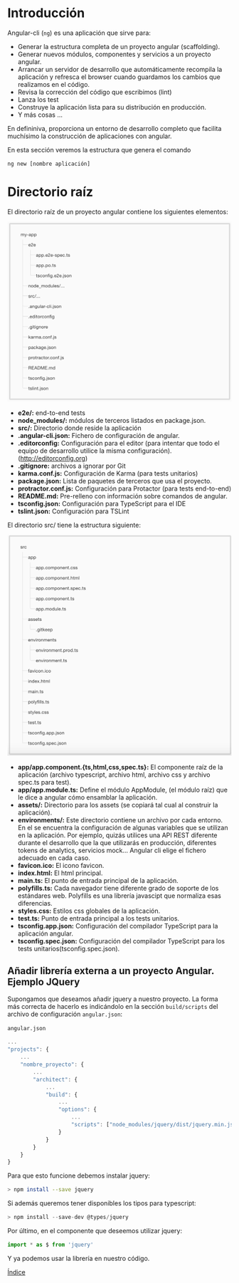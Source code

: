 # Introducción

Angular-cli (`ng`) es una aplicación que sirve para:

- Generar la estructura completa de un proyecto angular (scaffolding).
- Generar nuevos módulos, componentes y servicios a un proyecto angular.
- Arrancar un servidor de desarrollo que automáticamente recompila la aplicación y refresca el browser cuando guardamos los cambios que realizamos en el código.
- Revisa la corrección del código que escribimos (lint)
- Lanza los test
- Construye la aplicación lista para su distribución en producción.
- Y más cosas ...

En defininiva, proporciona un entorno de desarrollo completo que facilita muchísimo la construcción de aplicaciones con angular.

En esta sección veremos la estructura que genera el comando 

    ng new [nombre aplicación]


# Directorio raíz

El directorio raíz de un proyecto angular contiene los siguientes elementos:

![Imagen de la estructura de un proyecto](img/estructura.png "Estructura de un proyecto angular")

* **e2e/:** end-to-end tests
* **node_modules/:** módulos de terceros listados en package.json.
* **src/:** Directorio donde reside la aplicación
* **.angular-cli.json:** Fichero de configuración de angular.
* **.editorconfig:** Configuración para el editor (para intentar que todo el equipo de desarrollo utilice la misma configuración). (http://editorconfig.org)
* **.gitignore:** archivos a ignorar por Git
* **karma.conf.js:** Configuración de Karma (para tests unitarios)
* **package.json:** Lista de paquetes de terceros que usa el proyecto.
* **protractor.conf.js:** Configuración para Protactor (para tests end-to-end)
* **README.md:** Pre-relleno con información sobre comandos de angular.
* **tsconfig.json:** Configuración para TypeScript para el IDE
* **tslint.json:** Configuración para TSLint

El directorio src/ tiene la estructura siguiente:

![Imagen de la estructura del directorio src](img/estructura-src.png "Estructura del directorio src")

* **app/app.component.{ts,html,css,spec.ts}:** El componente raíz de la aplicación (archivo typescript, archivo html, archivo css y archivo spec.ts para test).
* **app/app.module.ts:** Define el módulo AppModule, (el módulo raíz) que le dice a angular cómo ensamblar la aplicación.
* **assets/:** Directorio para los assets (se copiará tal cual al construir la aplicación).
* **environments/:** Este directorio contiene un archivo por cada entorno. En el se encuentra la configuración de algunas variables que se utilizan en la aplicación. Por ejemplo, quizás utilices una API REST diferente durante el desarrollo que la que utilizarás en producción, diferentes tokens de analytics, servicios mock... Angular cli elige el fichero adecuado en cada caso.
* **favicon.ico:** El icono favicon.
* **index.html:** El html principal.
* **main.ts:** El punto de entrada principal de la aplicación.
* **polyfills.ts:**
Cada navegador tiene diferente grado de soporte de los estándares web. Polyfills es una librería javascipt que normaliza esas diferencias.
* **styles.css:** Estilos css globales de la aplicación.
* **test.ts:** Punto de entrada principal a los tests unitarios.
* **tsconfig.app.json:** Configuración del compilador TypeScript para la aplicación angular.
* **tsconfig.spec.json:** Configuración del compilador TypeScript para los tests unitarios(tsconfig.spec.json).


## Añadir librería externa a un proyecto Angular. Ejemplo JQuery

Supongamos que deseamos añadir jquery a nuestro proyecto. La forma más correcta
de hacerlo es indicándolo en la sección `build/scripts` del archivo de 
configuración `angular.json`:

`angular.json`
```javascript
...
"projects": {
    ...
    "nombre_proyecto": {
        ...
        "architect": {
            ...
            "build": {
                ...
                "options": {
                    ...
                    "scripts": ["node_modules/jquery/dist/jquery.min.js"]
                }
            }
        }
    }
}
```

Para que esto funcione debemos instalar jquery:

```bash
> npm install --save jquery
```

Si además queremos tener disponibles los tipos para typescript:

```javascript
> npm install --save-dev @types/jquery
```

Por último, en el componente que deseemos utilizar jquery:

```javascript
import * as $ from 'jquery'
```

Y ya podemos usar la librería en nuestro código.



[Índice](index.md)
